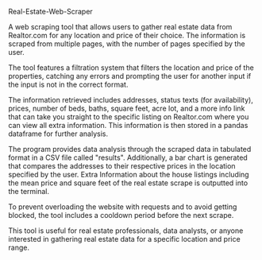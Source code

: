 Real-Estate-Web-Scraper

A web scraping tool that allows users to gather real estate data from Realtor.com for any location and price of their choice. The information is scraped from multiple pages, with the number of pages specified by the user.

The tool features a filtration system that filters the location and price of the properties, catching any errors and prompting the user for another input if the input is not in the correct format.

The information retrieved includes addresses, status texts (for availability), prices, number of beds, baths, square feet, acre lot, and a more info link that can take you straight to the specific listing on Realtor.com where you can view all extra information. This information is then stored in a pandas dataframe for further analysis.

The program provides data analysis through the scraped data in tabulated format in a CSV file called "results". Additionally, a bar chart is generated that compares the addresses to their respective prices in the location specified by the user. Extra Information about the house listings including the mean price and square feet of the real estate scrape is outputted into the terminal.

To prevent overloading the website with requests and to avoid getting blocked, the tool includes a cooldown period before the next scrape.

This tool is useful for real estate professionals, data analysts, or anyone interested in gathering real estate data for a specific location and price range.
